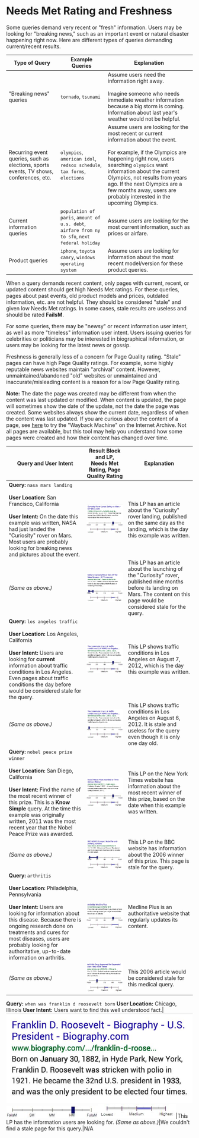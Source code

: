 # Needs Met Rating and Freshness

Some queries demand very recent or "fresh" information. Users may be looking for "breaking news," such as an important event or natural disaster happening right now. Here are different types of queries demanding current/recent results.

Type of Query|Example Queries|Explanation
---|---|---
"Breaking news" queries|`tornado`, `tsunami`|Assume users need the information right away.<br><br>Imagine someone who needs immediate weather information because a big storm is coming. Information about last year's weather would not be helpful.
Recurring event queries, such as elections, sports events, TV shows, conferences, etc.|`olympics`, `american idol`, `redsox schedule`, `tax forms`, `elections`|Assume users are looking for the most recent or current information about the event.<br><br>For example, if the Olympics are happening right now, users searching `olympics` want information about the current Olympics, not results from years ago. If the next Olympics are a few months away, users are probably interested in the upcoming Olympics.
Current information queries|`population of paris`, `amount of u.s. debt`, `airfare from ny to sfo`, `next federal holiday`|Assume users are looking for the most current information, such as prices or airfare.
Product queries|`iphone`, `toyota camry`, `windows operating system`|Assume users are looking for information about the most recent model/version for these product queries.

When a query demands recent content, only pages with current, recent, or updated content should get high Needs Met ratings. For these queries, pages about past events, old product models and prices, outdated information, etc. are not helpful. They should be considered "stale" and given low Needs Met ratings. In some cases, stale results are useless and should be rated **FailsM**.

For some queries, there may be "newsy" or recent information user intent, as well as more "timeless" information user intent. Users issuing queries for celebrities or politicians may be interested in biographical information, or users may be looking for the latest news or gossip.

Freshness is generally less of a concern for Page Quality rating. "Stale" pages can have high Page Quality ratings. For example, some highly reputable news websites maintain "archival" content. However, unmaintained/abandoned "old" websites or unmaintained and inaccurate/misleading content is a reason for a low Page Quality rating.

**Note:** The date the page was created may be different from when the content was last updated or modified. When content is updated, the page will sometimes show the date of the update, not the date the page was created. Some websites always show the current date, regardless of when the content was last updated. If you are curious about the content of a page, see [here](http://archive.org/web/web.php) to try the "Wayback Machine" on the Internet Archive. Not all pages are available, but this tool may help you understand how some pages were created and how their content has changed over time.

Query and User Intent|Result Block and LP, Needs Met Rating, Page Quality Rating|Explanation
---|---|---
**Query:** `nasa mars landing`<br><br>**User Location:** San Francisco, California<br><br>**User Intent:** On the date this example was written, NASA had just landed the "Curiosity" rover on Mars. Most users are probably looking for breaking news and pictures about the event.|![](../images/img721.jpg)<br>![](../images/hm.jpg)![](../images/high-narrow.jpg)|This LP has an article about the "Curiosity" rover landing, published on the same day as the landing, which is the day this example was written.
*(Same as above.)*|![](../images/img724.jpg)<br>![](../images/failsm-narrow.jpg)![](../images/high-narrow.jpg)|This LP has an article about the launching of the "Curiosity" rover, published nine months before its landing on Mars. The content on this page would be considered stale for the query.
**Query:** `los angeles traffic`<br><br>**User Location:** Los Angeles, California<br><br>**User Intent:** Users are looking for **current** information about traffic conditions in Los Angeles. Even pages about traffic conditions the day before would be considered stale for the query.|![](../images/img727.jpg)<br>![](../images/hm.jpg)![](../images/high-narrow.jpg)|This LP shows traffic conditions in Los Angeles on August 7, 2012, which is the day this example was written.
*(Same as above.)*|![](../images/img730.jpg)<br>![](../images/failsm.jpg)![](../images/high-narrow.jpg)|This LP shows traffic conditions in Los Angeles on August 6, 2012. It is stale and useless for the query even though it is only one day old.
**Query:** `nobel peace prize winner`<br><br>**User Location:** San Diego, California<br><br>**User Intent:** Find the name of the most recent winner of this prize. This is a **Know Simple** query. At the time this example was originally written, 2011 was the most recent year that the Nobel Peace Prize was awarded.|![](../images/img733.jpg)<br>![](../images/hm.jpg)![](../images/high-narrow.jpg)|This LP on the New York Times website has information about the most recent winner of this prize, based on the date when this example was written.
*(Same as above.)*|![](../images/img736.jpg)<br>![](../images/failsm-wide.jpg)![](../images/high-narrow.jpg)|This LP on the BBC website has information about the 2006 winner of this prize. This page is stale for the query.
**Query:** `arthritis`<br><br>**User Location:** Philadelphia, Pennsylvania<br><br>**User Intent:** Users are looking for information about this disease. Because there is ongoing research done on treatments and cures for most diseases, users are probably looking for authoritative, up-to-date information on arthritis.|![](../images/img740.jpg)<br>![](../images/hm.jpg)![](../images/high-wide.jpg)|Medline Plus is an authoritative website that regularly updates its content.
*(Same as above.)*|![](../images/img743.jpg)<br>![](../images/sm.jpg)![](../images/medium-narrow.jpg)|This 2006 article would be considered stale for this medical query.
**Query:** `when was franklin d roosevelt born`
**User Location:** Chicago, Illinois
**User Intent:** Users want to find this well understood fact.|![](../images/img746.jpg)<br>![](../images/hm.jpg)![](../images/medium-wide.jpg)|This LP has the information users are looking for.
*(Same as above.)*|We couldn't find a stale page for this query.|N/A
